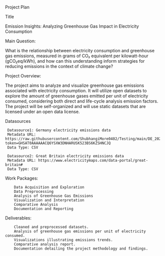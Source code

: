 Project Plan

Title

Emission Insights: Analyzing Greenhouse Gas Impact in Electricity Consumption

Main Question:

 What is the relationship between electricity consumption and greenhouse gas emissions, measured in grams of CO₂ equivalent per kilowatt-hour (gCO₂eq/kWh), and how can this understanding inform strategies for reducing emissions in the context of climate change?

Project Overview:

 The project aims to analyze and visualize greenhouse gas emissions associated with electricity consumption. It will utilize open datasets to explore the amount of greenhouse gases emitted per unit of electricity consumed, considering both direct and life-cycle analysis emission factors. The project will be self-organized and will use static datasets that are licensed under an open data license.

Datasources
           
     Datasource1: Germany electricity emissions data
     Metadata URL: https://raw.githubusercontent.com/ShubhangiMore0402/Testing/main/DE_2021_hourly.csv?token=GHSAT0AAAAAACQ6YSXW3DNHARUSK523BS6KZSHNCJQ 
     Data Type: CSV

     Datasource2: Great Britain electricity emissions data
     Metadata URL: https://www.electricitymaps.com/data-portal/great-britain#
     Data Type: CSV


Work Packages:

        Data Acquisition and Exploration
        Data Preprocessing
        Analysis of Greenhouse Gas Emissions
        Visualization and Interpretation
        Comparative Analysis
        Documentation and Reporting

Deliverables:

        Cleaned and preprocessed datasets.
        Analysis of greenhouse gas emissions per unit of electricity consumed.
        Visualizations illustrating emissions trends.
        Comparative analysis report.
        Documentation detailing the project methodology and findings.
